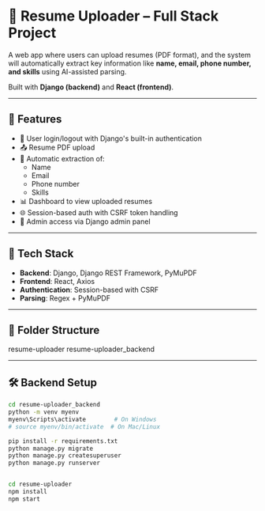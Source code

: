 # 📝 Resume Uploader – Full Stack Project

A web app where users can upload resumes (PDF format), and the system will automatically extract key information like **name, email, phone number, and skills** using AI-assisted parsing.

Built with **Django (backend)** and **React (frontend)**.

---

## 🚀 Features

- 🔐 User login/logout with Django's built-in authentication
- 📤 Resume PDF upload
- 🧠 Automatic extraction of:
  - Name
  - Email
  - Phone number
  - Skills
- 📊 Dashboard to view uploaded resumes
- 🌐 Session-based auth with CSRF token handling
- 📁 Admin access via Django admin panel

---

## 🧱 Tech Stack

- **Backend**: Django, Django REST Framework, PyMuPDF
- **Frontend**: React, Axios
- **Authentication**: Session-based with CSRF
- **Parsing**: Regex + PyMuPDF

---

## 📁 Folder Structure
resume-uploader
resume-uploader_backend

---

## 🛠️ Backend Setup

```bash
cd resume-uploader_backend
python -m venv myenv
myenv\Scripts\activate        # On Windows
# source myenv/bin/activate  # On Mac/Linux

pip install -r requirements.txt
python manage.py migrate
python manage.py createsuperuser
python manage.py runserver


cd resume-uploader
npm install
npm start

